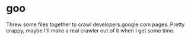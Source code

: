 goo
===

Threw some files together to crawl developers.google.com pages. Pretty crappy, maybe I'll make a real crawler out of it when I get some time.
